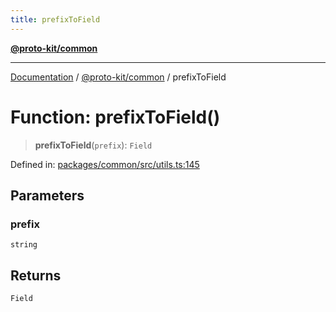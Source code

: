 ```yaml
---
title: prefixToField
---
```


[**@proto-kit/common**](../README.md)

***

[Documentation](../../../README.md) / [@proto-kit/common](../README.md) / prefixToField

# Function: prefixToField()

> **prefixToField**(`prefix`): `Field`

Defined in: [packages/common/src/utils.ts:145](https://github.com/proto-kit/framework/blob/b953c754e500c62f01fbbd6d09adfb2f5577269d/packages/common/src/utils.ts#L145)

## Parameters

### prefix

`string`

## Returns

`Field`
